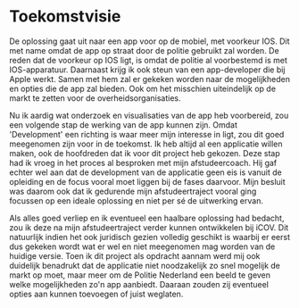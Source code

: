 # Toekomstvisie

De oplossing gaat uit naar een app voor op de mobiel, met voorkeur IOS. Dit met name omdat de app op straat door de politie gebruikt zal worden. De reden dat de voorkeur op IOS ligt, is omdat de politie al voorbestemd is met IOS-apparatuur. Daarnaast krijg ik ook steun van een app-developer die bij Apple werkt. Samen met hem zal er gekeken worden naar de mogelijkheden en opties die de app zal bieden. Ook om het misschien uiteindelijk op de markt te zetten voor de overheidsorganisaties.&#x20;

Nu ik aardig wat onderzoek en visualisaties van de app heb voorbereid, zou een volgende stap de werking van de app kunnen zijn. Omdat 'Development' een richting is waar meer mijn interesse in ligt, zou dit goed meegenomen zijn voor in de toekomst. Ik heb altijd al een applicatie willen maken, ook de hoofdreden dat ik voor dit project heb gekozen. Deze stap had ik vroeg in het proces al besproken met mijn afstudeercoach. Hij gaf echter wel aan dat de development van de applicatie geen eis is vanuit de opleiding en de focus vooral moet liggen bij de fases daarvoor. Mijn besluit was daarom ook dat ik gedurende mijn afstudeertraject vooral ging focussen op een ideale oplossing en niet per sé de uitwerking ervan.&#x20;

Als alles goed verliep en ik eventueel een haalbare oplossing had bedacht, zou ik deze na mijn afstudeertraject verder kunnen ontwikkelen bij iCOV. Dit natuurlijk indien het ook juridisch gezien volledig geschikt is waarbij er eerst dus gekeken wordt wat er wel en niet meegenomen mag worden van de huidige versie. Toen ik dit project als opdracht aannam werd mij ook duidelijk benadrukt dat de applicatie niet noodzakelijk zo snel mogelijk de markt op moet, maar meer om de Politie Nederland een beeld te geven welke mogelijkheden zo'n app aanbiedt. Daaraan zouden zij eventueel opties aan kunnen toevoegen of juist weglaten.
